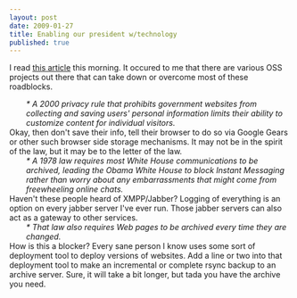 ```yaml
---
layout: post
date: 2009-01-27
title: Enabling our president w/technology
published: true
---
```

I read <a href="http://www.reuters.com/article/technologyNews/idUKTRE50Q2YS20090127">this article</a> this morning. It occured to me that there are various OSS projects out there that can take down or overcome most of these roadblocks.

<address style="padding-left: 30px;">* A 2000 privacy rule that prohibits government websites from collecting and saving users' personal information limits their ability to customize content for individual visitors.</address>Okay, then don't save their info, tell their browser to do so via Google Gears or other such browser side storage mechanisms. It may not be in the spirit of the law, but it may be to the letter of the law.

<address style="padding-left: 30px;">* A 1978 law requires most White House communications to be archived, leading the Obama White House to block Instant Messaging rather than worry about any embarrassments that might come from freewheeling online chats.</address>Haven't these people heard of XMPP/Jabber? Logging of everything is an option on every jabber server I've ever run. Those jabber servers can also act as a gateway to other services.

<address style="padding-left: 30px;">* That law also requires Web pages to be archived every time they are changed.</address>How is this a blocker? Every sane person I know uses some sort of deployment tool to deploy versions of websites. Add a line or two into that deployment tool to make an incremental or complete rsync backup to an archive server. Sure, it will take a bit longer, but tada you have the archive you need.
